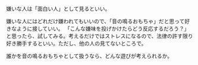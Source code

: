 嫌いな人は「面白い人」として見るといい。

嫌いな人にはどれだけ嫌われてもいいので、「音の鳴るおもちゃ」だと思って好きなように接していい。
「こんな嫌味を投げかけたらどう反応するだろう？」と思ったら、試してみる。考えるだけではストレスになるので、法律の許す限り好き勝手するといい。ただし、他の人の見てないところで。

誰かを音の鳴るおもちゃとして扱うなら、どんな遊びが考えられるか。
